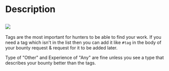 # Description

##

​![](https://dev-to-uploads.s3.amazonaws.com/uploads/articles/6x2xj7upukdtb4lt0tba.png)

Tags are the most important for hunters to be able to find your work. If you need a tag which isn't in the list then you can add it like `#tag` in the body of your bounty request & request for it to be added later.&#x20;

Type of "Other" and Experience of "Any" are fine unless you see a type that describes your bounty better than the tags.
